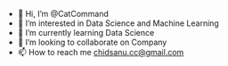 - 👋 Hi, I’m @CatCommand
- 👀 I’m interested in Data Science and Machine Learning
- 🌱 I’m currently learning Data Science
- 💞️ I’m looking to collaborate on Company
- 📫 How to reach me chidsanu.cc@gmail.com

<!---
CatCommand/CatCommand is a ✨ special ✨ repository because its `README.md` (this file) appears on your GitHub profile.
You can click the Preview link to take a look at your changes.
--->
